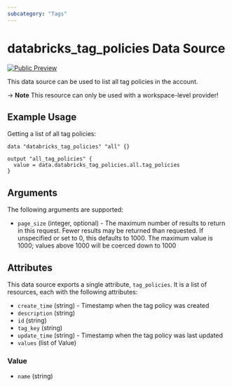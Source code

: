 ```yaml
---
subcategory: "Tags"
---
```

# databricks_tag_policies Data Source
[![Public Preview](https://img.shields.io/badge/Release_Stage-Public_Preview-yellowgreen)](https://docs.databricks.com/aws/en/release-notes/release-types)

This data source can be used to list all tag policies in the account.

-> **Note** This resource can only be used with a workspace-level provider!

## Example Usage
Getting a list of all tag policies:

```hcl
data "databricks_tag_policies" "all" {}

output "all_tag_policies" {
  value = data.databricks_tag_policies.all.tag_policies
}
```

## Arguments
The following arguments are supported:
* `page_size` (integer, optional) - The maximum number of results to return in this request. Fewer results may be returned than requested. If
  unspecified or set to 0, this defaults to 1000. The maximum value is 1000; values above 1000 will be coerced down
  to 1000


## Attributes
This data source exports a single attribute, `tag_policies`. It is a list of resources, each with the following attributes:
* `create_time` (string) - Timestamp when the tag policy was created
* `description` (string)
* `id` (string)
* `tag_key` (string)
* `update_time` (string) - Timestamp when the tag policy was last updated
* `values` (list of Value)

### Value
* `name` (string)